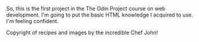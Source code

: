 So, this is the first project in the The Odin Project course on web development.
I'm going to put the basic HTML knowledge I acquired to use.
I'm feeling confident.

Copyright of recipes and images by the incredible Chef John!